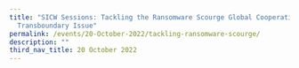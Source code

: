 ```yaml
---
title: "SICW Sessions: Tackling the Ransomware Scourge Global Cooperation for a
  Transboundary Issue"
permalink: /events/20-October-2022/tackling-ransomware-scourge/
description: ""
third_nav_title: 20 October 2022
---
```

